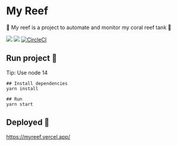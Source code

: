 # My Reef
🐚 My reef is a project to automate and monitor my coral reef tank 🐬

<a href="https://codeclimate.com/github/IuryNogueira/myreef/maintainability"><img src="https://api.codeclimate.com/v1/badges/fea1b960248d65e3407a/maintainability" /></a>
<a href="https://codeclimate.com/github/IuryNogueira/myreef/test_coverage"><img src="https://api.codeclimate.com/v1/badges/fea1b960248d65e3407a/test_coverage" /></a>
[![CircleCI](https://circleci.com/gh/iurynogueira/myreef/tree/main.svg?style=svg)](https://circleci.com/gh/IuryNogueira/myreef/tree/main)


## Run project 👷

Tip: Use node 14

```
## Install dependencies
yarn install

## Run
yarn start
```

## Deployed 🚀

https://myreef.vercel.app/

